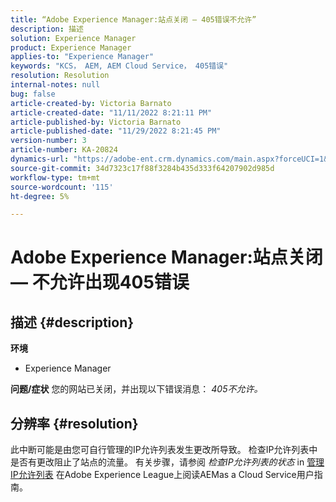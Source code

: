 ```yaml
---
title: “Adobe Experience Manager:站点关闭 — 405错误不允许”
description: 描述
solution: Experience Manager
product: Experience Manager
applies-to: "Experience Manager"
keywords: "KCS， AEM, AEM Cloud Service， 405错误"
resolution: Resolution
internal-notes: null
bug: false
article-created-by: Victoria Barnato
article-created-date: "11/11/2022 8:21:11 PM"
article-published-by: Victoria Barnato
article-published-date: "11/29/2022 8:21:45 PM"
version-number: 3
article-number: KA-20824
dynamics-url: "https://adobe-ent.crm.dynamics.com/main.aspx?forceUCI=1&pagetype=entityrecord&etn=knowledgearticle&id=392a545d-fe61-ed11-9561-6045bd006793"
source-git-commit: 34d7323c17f88f3284b435d333f64207902d985d
workflow-type: tm+mt
source-wordcount: '115'
ht-degree: 5%

---
```


# Adobe Experience Manager:站点关闭 — 不允许出现405错误

## 描述 {#description}

<b>环境</b>
- Experience Manager

<b>问题/症状</b>
您的网站已关闭，并出现以下错误消息： *405不允许。*


## 分辨率 {#resolution}


此中断可能是由您可自行管理的IP允许列表发生更改所导致。 检查IP允许列表中是否有更改阻止了站点的流量。 有关步骤，请参阅 *检查IP允许列表的状态* in [管理IP允许列表](https://experienceleague.adobe.com/docs/experience-manager-cloud-service/content/implementing/using-cloud-manager/ip-allow-lists/managing-ip-allow-lists.html?lang=en) 在Adobe Experience League上阅读AEMas a Cloud Service用户指南。
